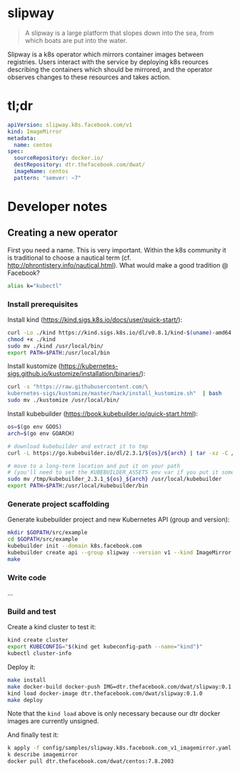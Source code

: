 # slipway

> A slipway is a large platform that slopes down into the sea, from which boats are put into the water.

Slipway is a k8s operator which mirrors container images between registries.
Users interact with the service by deploying k8s reources describing the
containers which should be mirrored, and the operator observes changes to
these resources and takes action.

# tl;dr

```yaml
apiVersion: slipway.k8s.facebook.com/v1
kind: ImageMirror
metadata:
  name: centos
spec:
  sourceRepository: docker.io/
  destRepository: dtr.thefacebook.com/dwat/
  imageName: centos
  pattern: "semver: ~7"
```

# Developer notes

## Creating a new operator

First you need a name.
This is very important.
Within the k8s community it is traditional to choose a nautical term (cf. http://phrontistery.info/nautical.html).
What would make a good tradition @ Facebook?

```bash
alias k="kubectl"
```

### Install prerequisites

Install kind (https://kind.sigs.k8s.io/docs/user/quick-start/):

```bash
curl -Lo ./kind https://kind.sigs.k8s.io/dl/v0.8.1/kind-$(uname)-amd64
chmod +x ./kind
sudo mv ./kind /usr/local/bin/
export PATH=$PATH:/usr/local/bin
```

Install kustomize (https://kubernetes-sigs.github.io/kustomize/installation/binaries/):

```bash
curl -s "https://raw.githubusercontent.com/\
kubernetes-sigs/kustomize/master/hack/install_kustomize.sh"  | bash
sudo mv ./kustomize /usr/local/bin/
```

Install kubebuilder (https://book.kubebuilder.io/quick-start.html):

```bash
os=$(go env GOOS)
arch=$(go env GOARCH)

# download kubebuilder and extract it to tmp
curl -L https://go.kubebuilder.io/dl/2.3.1/${os}/${arch} | tar -xz -C /tmp/

# move to a long-term location and put it on your path
# (you'll need to set the KUBEBUILDER_ASSETS env var if you put it somewhere else)
sudo mv /tmp/kubebuilder_2.3.1_${os}_${arch} /usr/local/kubebuilder
export PATH=$PATH:/usr/local/kubebuilder/bin
```

### Generate project scaffolding

Generate kubebuilder project and new Kubernetes API (group and version):

```bash
mkdir $GOPATH/src/example
cd $GOPATH/src/example
kubebuilder init --domain k8s.facebook.com
kubebuilder create api --group slipway --version v1 --kind ImageMirror
make
```

### Write code

...

### Build and test

Create a kind cluster to test it:

```bash
kind create cluster
export KUBECONFIG="$(kind get kubeconfig-path --name="kind")"
kubectl cluster-info
```

Deploy it:

```bash
make install
make docker-build docker-push IMG=dtr.thefacebook.com/dwat/slipway:0.1.0
kind load docker-image dtr.thefacebook.com/dwat/slipway:0.1.0
make deploy
```

Note that the `kind load` above is only necessary because our dtr docker images are currently unsigned.

And finally test it:

```bash
k apply -f config/samples/slipway.k8s.facebook.com_v1_imagemirror.yaml 
k describe imagemirror
docker pull dtr.thefacebook.com/dwat/centos:7.8.2003
```
